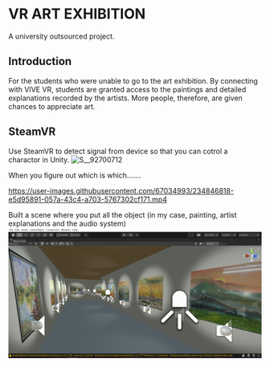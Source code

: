 # VR ART EXHIBITION
A university outsourced project.

## Introduction
For the students who were unable to go to the art exhibition.  By connecting with VIVE VR, students are granted access to the paintings and detailed explanations recorded by the artists.  More people, therefore,  are given chances to appreciate art. 

## SteamVR

Use SteamVR to detect signal from device so that you can cotrol a charactor in Unity.
![S__92700712](https://user-images.githubusercontent.com/67034993/234844890-1ebe6a57-0527-4196-ba32-1cd91553c6be.jpg)

When you figure out which is which.......

https://user-images.githubusercontent.com/67034993/234846818-e5d95891-057a-43c4-a703-5767302cf171.mp4

Built a scene where you put all the object (in my case, painting, artist explanations and the audio system)
![image](https://github.com/holydarktank2/VR_Gallery/blob/main/screenshots/screenshot1.PNG)
